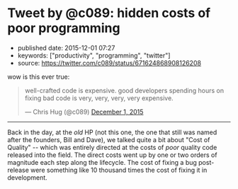 # Tweet by @c089: hidden costs of poor programming

- published date: 2015-12-01 07:27
- keywords: ["productivity", "programming", "twitter"]
- source: https://twitter.com/c089/status/671624868908126208


wow is this ever true:

<blockquote class="twitter-tweet" lang="en"><p lang="en"
dir="ltr">well-crafted code is expensive. &#10;&#10;good developers
spending hours on fixing bad code is very, very, very, very
expensive.</p>&mdash; Chris Hug (@c089) <a
href="{{page.source}}">December 1, 2015</a></blockquote>

<script async src="//platform.twitter.com/widgets.js"
charset="utf-8"></script>

*****

Back in the day, at the *old* HP (not this one, the one that still was
named after the founders, Bill and Dave), we talked quite a bit about
"Cost of Quality" -- which was entirely directed at the costs of
*poor* quality code released into the field. The direct costs went up
by one or two orders of magnitude each step along the lifecycle. The
cost of fixing a bug post-release were something like 10 thousand
times the cost of fixing it in development.
